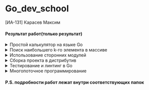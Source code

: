 # Go_dev_school
[ИА-131] Карасев Максим
#### Результат работ(только результат)
<details><summary>Простой калькулятор на языке Go</summary>
  
  <img src = "https://github.com/100thKing/Go_DEV_School/blob/main/1.%20%D0%9F%D1%80%D0%BE%D1%81%D1%82%D0%BE%D0%B9%20%D0%BA%D0%B0%D0%BB%D1%8C%D0%BA%D1%83%D0%BB%D1%8F%D1%82%D0%BE%D1%80%20%D0%BD%D0%B0%20%D1%8F%D0%B7%D1%8B%D0%BA%D0%B5%20Go/source/Pasted%20image.png">
</details>

<details><summary>Поиск наибольшего k-го элемента в массиве</summary>
  <img src = "https://github.com/100thKing/Go_DEV_School/blob/main/2.%20%D0%9F%D0%BE%D0%B8%D1%81%D0%BA%20%D0%BD%D0%B0%D0%B8%D0%B1%D0%BE%D0%BB%D1%8C%D1%88%D0%B5%D0%B3%D0%BE%20k-%D0%B3%D0%BE%20%D1%8D%D0%BB%D0%B5%D0%BC%D0%B5%D0%BD%D1%82%D0%B0%20%D0%B2%20%D0%BC%D0%B0%D1%81%D1%81%D0%B8%D0%B2%D0%B5/source/Pasted%20image.png">
</details>

<details><summary>Использование сторонних модулей</summary>
  <img src = "https://github.com/100thKing/Go_DEV_School/blob/main/3.%20%D0%98%D1%81%D0%BF%D0%BE%D0%BB%D1%8C%D0%B7%D0%BE%D0%B2%D0%B0%D0%BD%D0%B8%D0%B5%20%D1%81%D1%82%D0%BE%D1%80%D0%BE%D0%BD%D0%BD%D0%B8%D1%85%20%D0%BC%D0%BE%D0%B4%D1%83%D0%BB%D0%B5%D0%B9/source/Pasted%20image.png">
</details>

</details>
<details><summary>Сборка проекта в дистрибутив</summary>
    <details><summary>Tool_compile</summary>
      <details><summary>AST</summary>
        
        go tool compile -W main.go
        before walk main
        .   DCL # main.go:4:2
        .   .   NAME-main.rows esc(no) Class:PAUTO Offset:0 OnStack Used int tc(1) # main.go:4:2
        .   AS Def tc(1) # main.go:4:7
        .   .   NAME-main.rows esc(no) Class:PAUTO Offset:0 OnStack Used int tc(1) # main.go:4:2
        .   .   LITERAL-5 int tc(1) # main.go:4:10
        .   DCL # main.go:5:6
        .   .   NAME-main.i esc(no) Class:PAUTO Offset:0 OnStack Used int tc(1) # main.go:5:6
        .   AS Def tc(1) # main.go:5:8
        .   .   NAME-main.i esc(no) Class:PAUTO Offset:0 OnStack Used int tc(1) # main.go:5:6
        .   .   LITERAL-1 int tc(1) # main.go:5:11
        .   FOR tc(1) # main.go:5:2
        .   FOR-Cond
        .   .   LE bool tc(1) # main.go:5:16
        .   .   .   NAME-main.i esc(no) Class:PAUTO Offset:0 OnStack Used int tc(1) # main.go:5:6
        .   .   .   NAME-main.rows esc(no) Class:PAUTO Offset:0 OnStack Used int tc(1) # main.go:4:2
        .   FOR-Post
        .   .   BLOCK # main.go:5:26
        .   .   BLOCK-List
        .   .   .   ASOP-ADD AsOp:ADD IncDec tc(1) # main.go:5:26
        .   .   .   .   NAME-main.i esc(no) Class:PAUTO Offset:0 OnStack Used int tc(1) # main.go:5:6
        .   .   .   .   LITERAL-1 int tc(1) # main.go:5:26
        .   FOR-Body
        .   .   DCL # main.go:6:7
        .   .   .   NAME-main.j esc(no) Class:PAUTO Offset:0 OnStack Used int tc(1) # main.go:6:7
        .   .   AS Def tc(1) # main.go:6:9
        .   .   .   NAME-main.j esc(no) Class:PAUTO Offset:0 OnStack Used int tc(1) # main.go:6:7
        .   .   .   LITERAL-1 int tc(1) # main.go:6:12
        .   .   FOR tc(1) # main.go:6:3
        .   .   FOR-Cond
        .   .   .   LE bool tc(1) # main.go:6:17
        .   .   .   .   NAME-main.j esc(no) Class:PAUTO Offset:0 OnStack Used int tc(1) # main.go:6:7
        .   .   .   .   SUB int tc(1) # main.go:6:24
        .   .   .   .   .   NAME-main.rows esc(no) Class:PAUTO Offset:0 OnStack Used int tc(1) # main.go:4:2
        .   .   .   .   .   NAME-main.i esc(no) Class:PAUTO Offset:0 OnStack Used int tc(1) # main.go:5:6
        .   .   FOR-Post
        .   .   .   BLOCK # main.go:6:29
        .   .   .   BLOCK-List
        .   .   .   .   ASOP-ADD AsOp:ADD IncDec tc(1) # main.go:6:29
        .   .   .   .   .   NAME-main.j esc(no) Class:PAUTO Offset:0 OnStack Used int tc(1) # main.go:6:7
        .   .   .   .   .   LITERAL-1 int tc(1) # main.go:6:29
        .   .   FOR-Body
        .   .   .   PRINT tc(1) # main.go:7:9
        .   .   .   PRINT-Args
        .   .   .   .   LITERAL-" " string tc(1) # main.go:7:10
        .   .   DCL # main.go:9:7
        .   .   .   NAME-main.k esc(no) Class:PAUTO Offset:0 OnStack Used int tc(1) # main.go:9:7
        .   .   AS Def tc(1) # main.go:9:9
        .   .   .   NAME-main.k esc(no) Class:PAUTO Offset:0 OnStack Used int tc(1) # main.go:9:7
        .   .   .   LITERAL-1 int tc(1) # main.go:9:12
        .   .   FOR tc(1) # main.go:9:3
        .   .   FOR-Cond
        .   .   .   LE bool tc(1) # main.go:9:17
        .   .   .   .   NAME-main.k esc(no) Class:PAUTO Offset:0 OnStack Used int tc(1) # main.go:9:7
        .   .   .   .   SUB int tc(1) # main.go:9:23
        .   .   .   .   .   MUL int tc(1) # main.go:9:21
        .   .   .   .   .   .   LITERAL-2 int tc(1) # main.go:9:20
        .   .   .   .   .   .   NAME-main.i esc(no) Class:PAUTO Offset:0 OnStack Used int tc(1) # main.go:5:6
        .   .   .   .   .   LITERAL-1 int tc(1) # main.go:9:24
        .   .   FOR-Post
        .   .   .   BLOCK # main.go:9:28
        .   .   .   BLOCK-List
        .   .   .   .   ASOP-ADD AsOp:ADD IncDec tc(1) # main.go:9:28
        .   .   .   .   .   NAME-main.k esc(no) Class:PAUTO Offset:0 OnStack Used int tc(1) # main.go:9:7
        .   .   .   .   .   LITERAL-1 int tc(1) # main.go:9:28
        .   .   FOR-Body
        .   .   .   PRINT tc(1) # main.go:10:9
        .   .   .   PRINT-Args
        .   .   .   .   LITERAL-"*" string tc(1) # main.go:10:10
        .   .   PRINTN tc(1) # main.go:12:10
        .   DCL # main.go:15:6
        .   .   NAME-main.i esc(no) Class:PAUTO Offset:0 OnStack Used int tc(1) # main.go:15:6
        .   AS Def tc(1) # main.go:15:8
        .   .   NAME-main.i esc(no) Class:PAUTO Offset:0 OnStack Used int tc(1) # main.go:15:6
        .   .   SUB int tc(1) # main.go:15:16
        .   .   .   NAME-main.rows esc(no) Class:PAUTO Offset:0 OnStack Used int tc(1) # main.go:4:2
        .   .   .   LITERAL-1 int tc(1) # main.go:15:18
        .   FOR tc(1) # main.go:15:2
        .   FOR-Cond
        .   .   GE bool tc(1) # main.go:15:23
        .   .   .   NAME-main.i esc(no) Class:PAUTO Offset:0 OnStack Used int tc(1) # main.go:15:6
        .   .   .   LITERAL-1 int tc(1) # main.go:15:26
        .   FOR-Post
        .   .   BLOCK # main.go:15:30
        .   .   BLOCK-List
        .   .   .   ASOP-SUB AsOp:SUB IncDec tc(1) # main.go:15:30
        .   .   .   .   NAME-main.i esc(no) Class:PAUTO Offset:0 OnStack Used int tc(1) # main.go:15:6
        .   .   .   .   LITERAL-1 int tc(1) # main.go:15:30
        .   FOR-Body
        .   .   DCL # main.go:16:7
        .   .   .   NAME-main.j esc(no) Class:PAUTO Offset:0 OnStack Used int tc(1) # main.go:16:7
        .   .   AS Def tc(1) # main.go:16:9
        .   .   .   NAME-main.j esc(no) Class:PAUTO Offset:0 OnStack Used int tc(1) # main.go:16:7
        .   .   .   LITERAL-1 int tc(1) # main.go:16:12
        .   .   FOR tc(1) # main.go:16:3
        .   .   FOR-Cond
        .   .   .   LE bool tc(1) # main.go:16:17
        .   .   .   .   NAME-main.j esc(no) Class:PAUTO Offset:0 OnStack Used int tc(1) # main.go:16:7
        .   .   .   .   SUB int tc(1) # main.go:16:24
        .   .   .   .   .   NAME-main.rows esc(no) Class:PAUTO Offset:0 OnStack Used int tc(1) # main.go:4:2
        .   .   .   .   .   NAME-main.i esc(no) Class:PAUTO Offset:0 OnStack Used int tc(1) # main.go:15:6
        .   .   FOR-Post
        .   .   .   BLOCK # main.go:16:29
        .   .   .   BLOCK-List
        .   .   .   .   ASOP-ADD AsOp:ADD IncDec tc(1) # main.go:16:29
        .   .   .   .   .   NAME-main.j esc(no) Class:PAUTO Offset:0 OnStack Used int tc(1) # main.go:16:7
        .   .   .   .   .   LITERAL-1 int tc(1) # main.go:16:29
        .   .   FOR-Body
        .   .   .   PRINT tc(1) # main.go:17:9
        .   .   .   PRINT-Args
        .   .   .   .   LITERAL-" " string tc(1) # main.go:17:10
        .   .   DCL # main.go:19:7
        .   .   .   NAME-main.k esc(no) Class:PAUTO Offset:0 OnStack Used int tc(1) # main.go:19:7
        .   .   AS Def tc(1) # main.go:19:9
        .   .   .   NAME-main.k esc(no) Class:PAUTO Offset:0 OnStack Used int tc(1) # main.go:19:7
        .   .   .   LITERAL-1 int tc(1) # main.go:19:12
        .   .   FOR tc(1) # main.go:19:3
        .   .   FOR-Cond
        .   .   .   LE bool tc(1) # main.go:19:17
        .   .   .   .   NAME-main.k esc(no) Class:PAUTO Offset:0 OnStack Used int tc(1) # main.go:19:7
        .   .   .   .   SUB int tc(1) # main.go:19:23
        .   .   .   .   .   MUL int tc(1) # main.go:19:21
        .   .   .   .   .   .   LITERAL-2 int tc(1) # main.go:19:20
        .   .   .   .   .   .   NAME-main.i esc(no) Class:PAUTO Offset:0 OnStack Used int tc(1) # main.go:15:6
        .   .   .   .   .   LITERAL-1 int tc(1) # main.go:19:24
        .   .   FOR-Post
        .   .   .   BLOCK # main.go:19:28
        .   .   .   BLOCK-List
        .   .   .   .   ASOP-ADD AsOp:ADD IncDec tc(1) # main.go:19:28
        .   .   .   .   .   NAME-main.k esc(no) Class:PAUTO Offset:0 OnStack Used int tc(1) # main.go:19:7
        .   .   .   .   .   LITERAL-1 int tc(1) # main.go:19:28
        .   .   FOR-Body
        .   .   .   PRINT tc(1) # main.go:20:9
        .   .   .   PRINT-Args
        .   .   .   .   LITERAL-"*" string tc(1) # main.go:20:10
        .   .   PRINTN tc(1) # main.go:22:10
        after walk main
        .   DCL # main.go:4:2
        .   .   NAME-main.rows esc(no) Class:PAUTO Offset:0 OnStack Used int tc(1) # main.go:4:2
        .   AS Def tc(1) # main.go:4:7
        .   .   NAME-main.rows esc(no) Class:PAUTO Offset:0 OnStack Used int tc(1) # main.go:4:2
        .   .   LITERAL-5 int tc(1) # main.go:4:10
        .   DCL # main.go:5:6
        .   .   NAME-main.i esc(no) Class:PAUTO Offset:0 OnStack Used int tc(1) # main.go:5:6
        .   AS Def tc(1) # main.go:5:8
        .   .   NAME-main.i esc(no) Class:PAUTO Offset:0 OnStack Used int tc(1) # main.go:5:6
        .   .   LITERAL-1 int tc(1) # main.go:5:11
        .   FOR tc(1) # main.go:5:2
        .   FOR-Cond
        .   .   LE bool tc(1) # main.go:5:16
        .   .   .   NAME-main.i esc(no) Class:PAUTO Offset:0 OnStack Used int tc(1) # main.go:5:6
        .   .   .   NAME-main.rows esc(no) Class:PAUTO Offset:0 OnStack Used int tc(1) # main.go:4:2
        .   FOR-Post
        .   .   BLOCK # main.go:5:26
        .   .   BLOCK-List
        .   .   .   AS tc(1) # main.go:5:26
        .   .   .   .   NAME-main.i esc(no) Class:PAUTO Offset:0 OnStack Used int tc(1) # main.go:5:6
        .   .   .   .   ADD int tc(1) # main.go:5:26
        .   .   .   .   .   NAME-main.i esc(no) Class:PAUTO Offset:0 OnStack Used int tc(1) # main.go:5:6
        .   .   .   .   .   LITERAL-1 int tc(1) # main.go:5:26
        .   FOR-Body
        .   .   DCL # main.go:6:7
        .   .   .   NAME-main.j esc(no) Class:PAUTO Offset:0 OnStack Used int tc(1) # main.go:6:7
        .   .   AS Def tc(1) # main.go:6:9
        .   .   .   NAME-main.j esc(no) Class:PAUTO Offset:0 OnStack Used int tc(1) # main.go:6:7
        .   .   .   LITERAL-1 int tc(1) # main.go:6:12
        .   .   FOR tc(1) # main.go:6:3
        .   .   FOR-Cond
        .   .   .   LE bool tc(1) # main.go:6:17
        .   .   .   .   NAME-main.j esc(no) Class:PAUTO Offset:0 OnStack Used int tc(1) # main.go:6:7
        .   .   .   .   SUB int tc(1) # main.go:6:24
        .   .   .   .   .   NAME-main.rows esc(no) Class:PAUTO Offset:0 OnStack Used int tc(1) # main.go:4:2
        .   .   .   .   .   NAME-main.i esc(no) Class:PAUTO Offset:0 OnStack Used int tc(1) # main.go:5:6
        .   .   FOR-Post
        .   .   .   BLOCK # main.go:6:29
        .   .   .   BLOCK-List
        .   .   .   .   AS tc(1) # main.go:6:29
        .   .   .   .   .   NAME-main.j esc(no) Class:PAUTO Offset:0 OnStack Used int tc(1) # main.go:6:7
        .   .   .   .   .   ADD int tc(1) # main.go:6:29
        .   .   .   .   .   .   NAME-main.j esc(no) Class:PAUTO Offset:0 OnStack Used int tc(1) # main.go:6:7
        .   .   .   .   .   .   LITERAL-1 int tc(1) # main.go:6:29
        .   .   FOR-Body
        .   .   .   BLOCK tc(1) # main.go:7:9
        .   .   .   BLOCK-List
        .   .   .   .   CALLFUNC Walked tc(1) # main.go:7:9
        .   .   .   .   .   NAME-runtime.printlock Class:PFUNC Offset:0 Used FUNC-func() tc(1)
        .   .   .   .   CALLFUNC Walked tc(1) # main.go:7:9
        .   .   .   .   .   NAME-runtime.printsp Class:PFUNC Offset:0 Used FUNC-func() tc(1)
        .   .   .   .   CALLFUNC Walked tc(1) # main.go:7:9
        .   .   .   .   .   NAME-runtime.printunlock Class:PFUNC Offset:0 Used FUNC-func() tc(1)
        .   .   DCL # main.go:9:7
        .   .   .   NAME-main.k esc(no) Class:PAUTO Offset:0 OnStack Used int tc(1) # main.go:9:7
        .   .   AS Def tc(1) # main.go:9:9
        .   .   .   NAME-main.k esc(no) Class:PAUTO Offset:0 OnStack Used int tc(1) # main.go:9:7
        .   .   .   LITERAL-1 int tc(1) # main.go:9:12
        .   .   FOR tc(1) # main.go:9:3
        .   .   FOR-Cond
        .   .   .   LE bool tc(1) # main.go:9:17
        .   .   .   .   NAME-main.k esc(no) Class:PAUTO Offset:0 OnStack Used int tc(1) # main.go:9:7
        .   .   .   .   SUB int tc(1) # main.go:9:23
        .   .   .   .   .   MUL int tc(1) # main.go:9:21
        .   .   .   .   .   .   LITERAL-2 int tc(1) # main.go:9:20
        .   .   .   .   .   .   NAME-main.i esc(no) Class:PAUTO Offset:0 OnStack Used int tc(1) # main.go:5:6
        .   .   .   .   .   LITERAL-1 int tc(1) # main.go:9:24
        .   .   FOR-Post
        .   .   .   BLOCK # main.go:9:28
        .   .   .   BLOCK-List
        .   .   .   .   AS tc(1) # main.go:9:28
        .   .   .   .   .   NAME-main.k esc(no) Class:PAUTO Offset:0 OnStack Used int tc(1) # main.go:9:7
        .   .   .   .   .   ADD int tc(1) # main.go:9:28
        .   .   .   .   .   .   NAME-main.k esc(no) Class:PAUTO Offset:0 OnStack Used int tc(1) # main.go:9:7
        .   .   .   .   .   .   LITERAL-1 int tc(1) # main.go:9:28
        .   .   FOR-Body
        .   .   .   BLOCK tc(1) # main.go:10:9
        .   .   .   BLOCK-List
        .   .   .   .   CALLFUNC Walked tc(1) # main.go:10:9
        .   .   .   .   .   NAME-runtime.printlock Class:PFUNC Offset:0 Used FUNC-func() tc(1)
        .   .   .   .   CALLFUNC Walked tc(1) # main.go:10:9
        .   .   .   .   .   NAME-runtime.printstring Class:PFUNC Offset:0 Used FUNC-func(string) tc(1)
        .   .   .   .   CALLFUNC-Args
        .   .   .   .   .   LITERAL-"*" string tc(1) # main.go:10:9
        .   .   .   .   CALLFUNC Walked tc(1) # main.go:10:9
        .   .   .   .   .   NAME-runtime.printunlock Class:PFUNC Offset:0 Used FUNC-func() tc(1)
        .   .   BLOCK tc(1) # main.go:12:10
        .   .   BLOCK-List
        .   .   .   CALLFUNC Walked tc(1) # main.go:12:10
        .   .   .   .   NAME-runtime.printlock Class:PFUNC Offset:0 Used FUNC-func() tc(1)
        .   .   .   CALLFUNC Walked tc(1) # main.go:12:10
        .   .   .   .   NAME-runtime.printnl Class:PFUNC Offset:0 Used FUNC-func() tc(1)
        .   .   .   CALLFUNC Walked tc(1) # main.go:12:10
        .   .   .   .   NAME-runtime.printunlock Class:PFUNC Offset:0 Used FUNC-func() tc(1)
        .   DCL # main.go:15:6
        .   .   NAME-main.i esc(no) Class:PAUTO Offset:0 OnStack Used int tc(1) # main.go:15:6
        .   AS Def tc(1) # main.go:15:8
        .   .   NAME-main.i esc(no) Class:PAUTO Offset:0 OnStack Used int tc(1) # main.go:15:6
        .   .   SUB int tc(1) # main.go:15:16
        .   .   .   NAME-main.rows esc(no) Class:PAUTO Offset:0 OnStack Used int tc(1) # main.go:4:2
        .   .   .   LITERAL-1 int tc(1) # main.go:15:18
        .   FOR tc(1) # main.go:15:2
        .   FOR-Cond
        .   .   GE bool tc(1) # main.go:15:23
        .   .   .   NAME-main.i esc(no) Class:PAUTO Offset:0 OnStack Used int tc(1) # main.go:15:6
        .   .   .   LITERAL-1 int tc(1) # main.go:15:26
        .   FOR-Post
        .   .   BLOCK # main.go:15:30
        .   .   BLOCK-List
        .   .   .   AS tc(1) # main.go:15:30
        .   .   .   .   NAME-main.i esc(no) Class:PAUTO Offset:0 OnStack Used int tc(1) # main.go:15:6
        .   .   .   .   SUB int tc(1) # main.go:15:30
        .   .   .   .   .   NAME-main.i esc(no) Class:PAUTO Offset:0 OnStack Used int tc(1) # main.go:15:6
        .   .   .   .   .   LITERAL-1 int tc(1) # main.go:15:30
        .   FOR-Body
        .   .   DCL # main.go:16:7
        .   .   .   NAME-main.j esc(no) Class:PAUTO Offset:0 OnStack Used int tc(1) # main.go:16:7
        .   .   AS Def tc(1) # main.go:16:9
        .   .   .   NAME-main.j esc(no) Class:PAUTO Offset:0 OnStack Used int tc(1) # main.go:16:7
        .   .   .   LITERAL-1 int tc(1) # main.go:16:12
        .   .   FOR tc(1) # main.go:16:3
        .   .   FOR-Cond
        .   .   .   LE bool tc(1) # main.go:16:17
        .   .   .   .   NAME-main.j esc(no) Class:PAUTO Offset:0 OnStack Used int tc(1) # main.go:16:7
        .   .   .   .   SUB int tc(1) # main.go:16:24
        .   .   .   .   .   NAME-main.rows esc(no) Class:PAUTO Offset:0 OnStack Used int tc(1) # main.go:4:2
        .   .   .   .   .   NAME-main.i esc(no) Class:PAUTO Offset:0 OnStack Used int tc(1) # main.go:15:6
        .   .   FOR-Post
        .   .   .   BLOCK # main.go:16:29
        .   .   .   BLOCK-List
        .   .   .   .   AS tc(1) # main.go:16:29
        .   .   .   .   .   NAME-main.j esc(no) Class:PAUTO Offset:0 OnStack Used int tc(1) # main.go:16:7
        .   .   .   .   .   ADD int tc(1) # main.go:16:29
        .   .   .   .   .   .   NAME-main.j esc(no) Class:PAUTO Offset:0 OnStack Used int tc(1) # main.go:16:7
        .   .   .   .   .   .   LITERAL-1 int tc(1) # main.go:16:29
        .   .   FOR-Body
        .   .   .   BLOCK tc(1) # main.go:17:9
        .   .   .   BLOCK-List
        .   .   .   .   CALLFUNC Walked tc(1) # main.go:17:9
        .   .   .   .   .   NAME-runtime.printlock Class:PFUNC Offset:0 Used FUNC-func() tc(1)
        .   .   .   .   CALLFUNC Walked tc(1) # main.go:17:9
        .   .   .   .   .   NAME-runtime.printsp Class:PFUNC Offset:0 Used FUNC-func() tc(1)
        .   .   .   .   CALLFUNC Walked tc(1) # main.go:17:9
        .   .   .   .   .   NAME-runtime.printunlock Class:PFUNC Offset:0 Used FUNC-func() tc(1)
        .   .   DCL # main.go:19:7
        .   .   .   NAME-main.k esc(no) Class:PAUTO Offset:0 OnStack Used int tc(1) # main.go:19:7
        .   .   AS Def tc(1) # main.go:19:9
        .   .   .   NAME-main.k esc(no) Class:PAUTO Offset:0 OnStack Used int tc(1) # main.go:19:7
        .   .   .   LITERAL-1 int tc(1) # main.go:19:12
        .   .   FOR tc(1) # main.go:19:3
        .   .   FOR-Cond
        .   .   .   LE bool tc(1) # main.go:19:17
        .   .   .   .   NAME-main.k esc(no) Class:PAUTO Offset:0 OnStack Used int tc(1) # main.go:19:7
        .   .   .   .   SUB int tc(1) # main.go:19:23
        .   .   .   .   .   MUL int tc(1) # main.go:19:21
        .   .   .   .   .   .   LITERAL-2 int tc(1) # main.go:19:20
        .   .   .   .   .   .   NAME-main.i esc(no) Class:PAUTO Offset:0 OnStack Used int tc(1) # main.go:15:6
        .   .   .   .   .   LITERAL-1 int tc(1) # main.go:19:24
        .   .   FOR-Post
        .   .   .   BLOCK # main.go:19:28
        .   .   .   BLOCK-List
        .   .   .   .   AS tc(1) # main.go:19:28
        .   .   .   .   .   NAME-main.k esc(no) Class:PAUTO Offset:0 OnStack Used int tc(1) # main.go:19:7
        .   .   .   .   .   ADD int tc(1) # main.go:19:28
        .   .   .   .   .   .   NAME-main.k esc(no) Class:PAUTO Offset:0 OnStack Used int tc(1) # main.go:19:7
        .   .   .   .   .   .   LITERAL-1 int tc(1) # main.go:19:28
        .   .   FOR-Body
        .   .   .   BLOCK tc(1) # main.go:20:9
        .   .   .   BLOCK-List
        .   .   .   .   CALLFUNC Walked tc(1) # main.go:20:9
        .   .   .   .   .   NAME-runtime.printlock Class:PFUNC Offset:0 Used FUNC-func() tc(1)
        .   .   .   .   CALLFUNC Walked tc(1) # main.go:20:9
        .   .   .   .   .   NAME-runtime.printstring Class:PFUNC Offset:0 Used FUNC-func(string) tc(1)
        .   .   .   .   CALLFUNC-Args
        .   .   .   .   .   LITERAL-"*" string tc(1) # main.go:20:9
        .   .   .   .   CALLFUNC Walked tc(1) # main.go:20:9
        .   .   .   .   .   NAME-runtime.printunlock Class:PFUNC Offset:0 Used FUNC-func() tc(1)
        .   .   BLOCK tc(1) # main.go:22:10
        .   .   BLOCK-List
        .   .   .   CALLFUNC Walked tc(1) # main.go:22:10
        .   .   .   .   NAME-runtime.printlock Class:PFUNC Offset:0 Used FUNC-func() tc(1)
        .   .   .   CALLFUNC Walked tc(1) # main.go:22:10
        .   .   .   .   NAME-runtime.printnl Class:PFUNC Offset:0 Used FUNC-func() tc(1)
        .   .   .   CALLFUNC Walked tc(1) # main.go:22:10
        .   .   .   .   NAME-runtime.printunlock Class:PFUNC Offset:0 Used FUNC-func() tc(1)
        
  </details>
  <details><summary>SSA</summary>


    go tool compile -S main.go
    main.main STEXT size=389 args=0x0 locals=0x50 funcid=0x0 align=0x0
            0x0000 00000 (/home/maks/Desktop/GO/task_4/main.go:3)   TEXT    main.main(SB), ABIInternal, $80-0
            0x0000 00000 (/home/maks/Desktop/GO/task_4/main.go:3)   CMPQ    SP, 16(R14)
            0x0004 00004 (/home/maks/Desktop/GO/task_4/main.go:3)   PCDATA  $0, $-2
            0x0004 00004 (/home/maks/Desktop/GO/task_4/main.go:3)   JLS     378
            0x000a 00010 (/home/maks/Desktop/GO/task_4/main.go:3)   PCDATA  $0, $-1
            0x000a 00010 (/home/maks/Desktop/GO/task_4/main.go:3)   SUBQ    $80, SP
            0x000e 00014 (/home/maks/Desktop/GO/task_4/main.go:3)   MOVQ    BP, 72(SP)
            0x0013 00019 (/home/maks/Desktop/GO/task_4/main.go:3)   LEAQ    72(SP), BP
            0x0018 00024 (/home/maks/Desktop/GO/task_4/main.go:3)   FUNCDATA        $0, gclocals·g2BeySu+wFnoycgXfElmcg==(SB)
            0x0018 00024 (/home/maks/Desktop/GO/task_4/main.go:3)   FUNCDATA        $1, gclocals·g2BeySu+wFnoycgXfElmcg==(SB)
            0x0018 00024 (/home/maks/Desktop/GO/task_4/main.go:3)   MOVL    $1, AX
            0x001d 00029 (/home/maks/Desktop/GO/task_4/main.go:5)   JMP     55
            0x001f 00031 (/home/maks/Desktop/GO/task_4/main.go:12)  PCDATA  $1, $0
            0x001f 00031 (/home/maks/Desktop/GO/task_4/main.go:12)  NOP
            0x0020 00032 (/home/maks/Desktop/GO/task_4/main.go:12)  CALL    runtime.printlock(SB)
            0x0025 00037 (/home/maks/Desktop/GO/task_4/main.go:12)  CALL    runtime.printnl(SB)
            0x002a 00042 (/home/maks/Desktop/GO/task_4/main.go:12)  CALL    runtime.printunlock(SB)
            0x002f 00047 (/home/maks/Desktop/GO/task_4/main.go:5)   MOVQ    main.i+56(SP), AX
            0x0034 00052 (/home/maks/Desktop/GO/task_4/main.go:5)   INCQ    AX
            0x0037 00055 (/home/maks/Desktop/GO/task_4/main.go:5)   CMPQ    AX, $5
            0x003b 00059 (/home/maks/Desktop/GO/task_4/main.go:5)   JGT     86
            0x003d 00061 (/home/maks/Desktop/GO/task_4/main.go:5)   MOVQ    AX, main.i+56(SP)
            0x0042 00066 (/home/maks/Desktop/GO/task_4/main.go:5)   MOVL    $1, CX
            0x0047 00071 (/home/maks/Desktop/GO/task_4/main.go:6)   JMP     299
            0x004c 00076 (/home/maks/Desktop/GO/task_4/main.go:6)   MOVL    $1, CX
            0x0051 00081 (/home/maks/Desktop/GO/task_4/main.go:6)   JMP     361
            0x0056 00086 (/home/maks/Desktop/GO/task_4/main.go:15)  MOVL    $4, AX
            0x005b 00091 (/home/maks/Desktop/GO/task_4/main.go:15)  JMP     118
            0x005d 00093 (/home/maks/Desktop/GO/task_4/main.go:19)  MOVQ    DX, main..autotmp_7+64(SP)
            0x0062 00098 (/home/maks/Desktop/GO/task_4/main.go:22)  CALL    runtime.printlock(SB)
            0x0067 00103 (/home/maks/Desktop/GO/task_4/main.go:22)  CALL    runtime.printnl(SB)
            0x006c 00108 (/home/maks/Desktop/GO/task_4/main.go:22)  CALL    runtime.printunlock(SB)
            0x0071 00113 (/home/maks/Desktop/GO/task_4/main.go:15)  MOVQ    main..autotmp_7+64(SP), AX
            0x0076 00118 (/home/maks/Desktop/GO/task_4/main.go:15)  CMPQ    AX, $1
            0x007a 00122 (/home/maks/Desktop/GO/task_4/main.go:15)  JLT     143
            0x007c 00124 (/home/maks/Desktop/GO/task_4/main.go:15)  MOVQ    AX, main.i+48(SP)
            0x0081 00129 (/home/maks/Desktop/GO/task_4/main.go:15)  MOVL    $1, CX
            0x0086 00134 (/home/maks/Desktop/GO/task_4/main.go:16)  JMP     188
            0x0088 00136 (/home/maks/Desktop/GO/task_4/main.go:16)  MOVL    $1, CX
            0x008d 00141 (/home/maks/Desktop/GO/task_4/main.go:16)  JMP     247
            0x008f 00143 (/home/maks/Desktop/GO/task_4/main.go:24)  PCDATA  $1, $-1
            0x008f 00143 (/home/maks/Desktop/GO/task_4/main.go:24)  MOVQ    72(SP), BP
            0x0094 00148 (/home/maks/Desktop/GO/task_4/main.go:24)  ADDQ    $80, SP
            0x0098 00152 (/home/maks/Desktop/GO/task_4/main.go:24)  RET
            0x0099 00153 (/home/maks/Desktop/GO/task_4/main.go:16)  MOVQ    CX, main.j+32(SP)
            0x009e 00158 (/home/maks/Desktop/GO/task_4/main.go:17)  PCDATA  $1, $0
            0x009e 00158 (/home/maks/Desktop/GO/task_4/main.go:17)  NOP
            0x00a0 00160 (/home/maks/Desktop/GO/task_4/main.go:17)  CALL    runtime.printlock(SB)
            0x00a5 00165 (/home/maks/Desktop/GO/task_4/main.go:17)  CALL    runtime.printsp(SB)
            0x00aa 00170 (/home/maks/Desktop/GO/task_4/main.go:17)  CALL    runtime.printunlock(SB)
            0x00af 00175 (/home/maks/Desktop/GO/task_4/main.go:16)  MOVQ    main.j+32(SP), CX
            0x00b4 00180 (/home/maks/Desktop/GO/task_4/main.go:16)  INCQ    CX
            0x00b7 00183 (/home/maks/Desktop/GO/task_4/main.go:16)  MOVQ    main.i+48(SP), AX
            0x00bc 00188 (/home/maks/Desktop/GO/task_4/main.go:16)  LEAQ    -5(AX), DX
            0x00c0 00192 (/home/maks/Desktop/GO/task_4/main.go:16)  NEGQ    DX
            0x00c3 00195 (/home/maks/Desktop/GO/task_4/main.go:16)  CMPQ    CX, DX
            0x00c6 00198 (/home/maks/Desktop/GO/task_4/main.go:16)  JLE     153
            0x00c8 00200 (/home/maks/Desktop/GO/task_4/main.go:16)  JMP     136
            0x00ca 00202 (/home/maks/Desktop/GO/task_4/main.go:19)  MOVQ    CX, main.k+16(SP)
            0x00cf 00207 (/home/maks/Desktop/GO/task_4/main.go:20)  CALL    runtime.printlock(SB)
            0x00d4 00212 (/home/maks/Desktop/GO/task_4/main.go:20)  LEAQ    go:string."*"(SB), AX
            0x00db 00219 (/home/maks/Desktop/GO/task_4/main.go:20)  MOVL    $1, BX
            0x00e0 00224 (/home/maks/Desktop/GO/task_4/main.go:20)  CALL    runtime.printstring(SB)
            0x00e5 00229 (/home/maks/Desktop/GO/task_4/main.go:20)  CALL    runtime.printunlock(SB)
            0x00ea 00234 (/home/maks/Desktop/GO/task_4/main.go:19)  MOVQ    main.k+16(SP), CX
            0x00ef 00239 (/home/maks/Desktop/GO/task_4/main.go:19)  INCQ    CX
            0x00f2 00242 (/home/maks/Desktop/GO/task_4/main.go:19)  MOVQ    main.i+48(SP), AX
            0x00f7 00247 (/home/maks/Desktop/GO/task_4/main.go:19)  LEAQ    -1(AX), DX
            0x00fb 00251 (/home/maks/Desktop/GO/task_4/main.go:19)  LEAQ    (AX)(DX*1), BX
            0x00ff 00255 (/home/maks/Desktop/GO/task_4/main.go:19)  NOP
            0x0100 00256 (/home/maks/Desktop/GO/task_4/main.go:19)  CMPQ    CX, BX
            0x0103 00259 (/home/maks/Desktop/GO/task_4/main.go:19)  JLE     202
            0x0105 00261 (/home/maks/Desktop/GO/task_4/main.go:19)  JMP     93
            0x010a 00266 (/home/maks/Desktop/GO/task_4/main.go:6)   MOVQ    CX, main.j+40(SP)
            0x010f 00271 (/home/maks/Desktop/GO/task_4/main.go:7)   CALL    runtime.printlock(SB)
            0x0114 00276 (/home/maks/Desktop/GO/task_4/main.go:7)   CALL    runtime.printsp(SB)
            0x0119 00281 (/home/maks/Desktop/GO/task_4/main.go:7)   CALL    runtime.printunlock(SB)
            0x011e 00286 (/home/maks/Desktop/GO/task_4/main.go:6)   MOVQ    main.j+40(SP), CX
            0x0123 00291 (/home/maks/Desktop/GO/task_4/main.go:6)   INCQ    CX
            0x0126 00294 (/home/maks/Desktop/GO/task_4/main.go:6)   MOVQ    main.i+56(SP), AX
            0x012b 00299 (/home/maks/Desktop/GO/task_4/main.go:6)   LEAQ    -5(AX), DX
            0x012f 00303 (/home/maks/Desktop/GO/task_4/main.go:6)   NEGQ    DX
            0x0132 00306 (/home/maks/Desktop/GO/task_4/main.go:6)   CMPQ    CX, DX
            0x0135 00309 (/home/maks/Desktop/GO/task_4/main.go:6)   JLE     266
            0x0137 00311 (/home/maks/Desktop/GO/task_4/main.go:6)   JMP     76
            0x013c 00316 (/home/maks/Desktop/GO/task_4/main.go:9)   MOVQ    CX, main.k+24(SP)
            0x0141 00321 (/home/maks/Desktop/GO/task_4/main.go:10)  CALL    runtime.printlock(SB)
            0x0146 00326 (/home/maks/Desktop/GO/task_4/main.go:10)  LEAQ    go:string."*"(SB), AX
            0x014d 00333 (/home/maks/Desktop/GO/task_4/main.go:10)  MOVL    $1, BX
            0x0152 00338 (/home/maks/Desktop/GO/task_4/main.go:10)  CALL    runtime.printstring(SB)
            0x0157 00343 (/home/maks/Desktop/GO/task_4/main.go:10)  CALL    runtime.printunlock(SB)
            0x015c 00348 (/home/maks/Desktop/GO/task_4/main.go:9)   MOVQ    main.k+24(SP), CX
            0x0161 00353 (/home/maks/Desktop/GO/task_4/main.go:9)   INCQ    CX
            0x0164 00356 (/home/maks/Desktop/GO/task_4/main.go:9)   MOVQ    main.i+56(SP), AX
            0x0169 00361 (/home/maks/Desktop/GO/task_4/main.go:9)   LEAQ    -1(AX), DX
            0x016d 00365 (/home/maks/Desktop/GO/task_4/main.go:9)   ADDQ    AX, DX
            0x0170 00368 (/home/maks/Desktop/GO/task_4/main.go:9)   CMPQ    CX, DX
            0x0173 00371 (/home/maks/Desktop/GO/task_4/main.go:9)   JLE     316
            0x0175 00373 (/home/maks/Desktop/GO/task_4/main.go:9)   JMP     31
            0x017a 00378 (/home/maks/Desktop/GO/task_4/main.go:9)   NOP
            0x017a 00378 (/home/maks/Desktop/GO/task_4/main.go:3)   PCDATA  $1, $-1
            0x017a 00378 (/home/maks/Desktop/GO/task_4/main.go:3)   PCDATA  $0, $-2
            0x017a 00378 (/home/maks/Desktop/GO/task_4/main.go:3)   CALL    runtime.morestack_noctxt(SB)
            0x017f 00383 (/home/maks/Desktop/GO/task_4/main.go:3)   PCDATA  $0, $-1
            0x017f 00383 (/home/maks/Desktop/GO/task_4/main.go:3)   NOP
            0x0180 00384 (/home/maks/Desktop/GO/task_4/main.go:3)   JMP     0
            0x0000 49 3b 66 10 0f 86 70 01 00 00 48 83 ec 50 48 89  I;f...p...H..PH.
            0x0010 6c 24 48 48 8d 6c 24 48 b8 01 00 00 00 eb 18 90  l$HH.l$H........
            0x0020 e8 00 00 00 00 e8 00 00 00 00 e8 00 00 00 00 48  ...............H
            0x0030 8b 44 24 38 48 ff c0 48 83 f8 05 7f 19 48 89 44  .D$8H..H.....H.D
            0x0040 24 38 b9 01 00 00 00 e9 df 00 00 00 b9 01 00 00  $8..............
            0x0050 00 e9 13 01 00 00 b8 04 00 00 00 eb 19 48 89 54  .............H.T
            0x0060 24 40 e8 00 00 00 00 e8 00 00 00 00 e8 00 00 00  $@..............
            0x0070 00 48 8b 44 24 40 48 83 f8 01 7c 13 48 89 44 24  .H.D$@H...|.H.D$
            0x0080 30 b9 01 00 00 00 eb 34 b9 01 00 00 00 eb 68 48  0......4......hH
            0x0090 8b 6c 24 48 48 83 c4 50 c3 48 89 4c 24 20 66 90  .l$HH..P.H.L$ f.
            0x00a0 e8 00 00 00 00 e8 00 00 00 00 e8 00 00 00 00 48  ...............H
            0x00b0 8b 4c 24 20 48 ff c1 48 8b 44 24 30 48 8d 50 fb  .L$ H..H.D$0H.P.
            0x00c0 48 f7 da 48 39 d1 7e d1 eb be 48 89 4c 24 10 e8  H..H9.~...H.L$..
            0x00d0 00 00 00 00 48 8d 05 00 00 00 00 bb 01 00 00 00  ....H...........
            0x00e0 e8 00 00 00 00 e8 00 00 00 00 48 8b 4c 24 10 48  ..........H.L$.H
            0x00f0 ff c1 48 8b 44 24 30 48 8d 50 ff 48 8d 1c 10 90  ..H.D$0H.P.H....
            0x0100 48 39 d9 7e c5 e9 53 ff ff ff 48 89 4c 24 28 e8  H9.~..S...H.L$(.
            0x0110 00 00 00 00 e8 00 00 00 00 e8 00 00 00 00 48 8b  ..............H.
            0x0120 4c 24 28 48 ff c1 48 8b 44 24 38 48 8d 50 fb 48  L$(H..H.D$8H.P.H
            0x0130 f7 da 48 39 d1 7e d3 e9 10 ff ff ff 48 89 4c 24  ..H9.~......H.L$
            0x0140 18 e8 00 00 00 00 48 8d 05 00 00 00 00 bb 01 00  ......H.........
            0x0150 00 00 e8 00 00 00 00 e8 00 00 00 00 48 8b 4c 24  ............H.L$
            0x0160 18 48 ff c1 48 8b 44 24 38 48 8d 50 ff 48 01 c2  .H..H.D$8H.P.H..
            0x0170 48 39 d1 7e c7 e9 a5 fe ff ff e8 00 00 00 00 90  H9.~............
            0x0180 e9 7b fe ff ff                                   .{...
            rel 33+4 t=7 runtime.printlock+0
            rel 38+4 t=7 runtime.printnl+0
            rel 43+4 t=7 runtime.printunlock+0
            rel 99+4 t=7 runtime.printlock+0
            rel 104+4 t=7 runtime.printnl+0
            rel 109+4 t=7 runtime.printunlock+0
            rel 161+4 t=7 runtime.printlock+0
            rel 166+4 t=7 runtime.printsp+0
            rel 171+4 t=7 runtime.printunlock+0
            rel 208+4 t=7 runtime.printlock+0
            rel 215+4 t=14 go:string."*"+0
            rel 225+4 t=7 runtime.printstring+0
            rel 230+4 t=7 runtime.printunlock+0
            rel 272+4 t=7 runtime.printlock+0
            rel 277+4 t=7 runtime.printsp+0
            rel 282+4 t=7 runtime.printunlock+0
            rel 322+4 t=7 runtime.printlock+0
            rel 329+4 t=14 go:string."*"+0
            rel 339+4 t=7 runtime.printstring+0
            rel 344+4 t=7 runtime.printunlock+0
            rel 379+4 t=7 runtime.morestack_noctxt+0
    go:cuinfo.producer.<unlinkable> SDWARFCUINFO dupok size=0
            0x0000 72 65 67 61 62 69                                regabi
    go:cuinfo.packagename.main SDWARFCUINFO dupok size=0
            0x0000 6d 61 69 6e                                      main
    main..inittask SNOPTRDATA size=24
            0x0000 00 00 00 00 00 00 00 00 00 00 00 00 00 00 00 00  ................
            0x0010 00 00 00 00 00 00 00 00                          ........
    go:string." " SRODATA dupok size=1
            0x0000 20                                                
    go:string."*" SRODATA dupok size=1
            0x0000 2a                                               *
    gclocals·g2BeySu+wFnoycgXfElmcg== SRODATA dupok size=8
            0x0000 01 00 00 00 00 00 00 00                          ........
   </details>
</details>
    <details><summary>Tags</summary>
      <img src = "https://github.com/100thKing/Go_DEV_School/blob/main/4.%20%D0%A1%D0%B1%D0%BE%D1%80%D0%BA%D0%B0%20%D0%BF%D1%80%D0%BE%D0%B5%D0%BA%D1%82%D0%B0%20%D0%B2%20%D0%B4%D0%B8%D1%81%D1%82%D1%80%D0%B8%D0%B1%D1%83%D1%82%D0%B8%D0%B2/Tags/source/Pasted%20image.png">
    </details>
    <details><summary>Go_Generate</summary>
      <img src = "https://github.com/100thKing/Go_DEV_School/blob/main/4.%20%D0%A1%D0%B1%D0%BE%D1%80%D0%BA%D0%B0%20%D0%BF%D1%80%D0%BE%D0%B5%D0%BA%D1%82%D0%B0%20%D0%B2%20%D0%B4%D0%B8%D1%81%D1%82%D1%80%D0%B8%D0%B1%D1%83%D1%82%D0%B8%D0%B2/Go_Generate/source/Pasted%20image.png">
    </details>
    <details><summary>Embed</summary>
      <img src = "https://github.com/100thKing/Go_DEV_School/blob/main/4.%20%D0%A1%D0%B1%D0%BE%D1%80%D0%BA%D0%B0%20%D0%BF%D1%80%D0%BE%D0%B5%D0%BA%D1%82%D0%B0%20%D0%B2%20%D0%B4%D0%B8%D1%81%D1%82%D1%80%D0%B8%D0%B1%D1%83%D1%82%D0%B8%D0%B2/Embed/source/Pasted%20image.png">
    </details>
</details>

<details><summary>Тестирование и линтинг в Go</summary>
  <img src = "https://github.com/100thKing/Go_DEV_School/blob/main/5.%20%D0%A2%D0%B5%D1%81%D1%82%D0%B8%D1%80%D0%BE%D0%B2%D0%B0%D0%BD%D0%B8%D0%B5%20%D0%B8%20%D0%BB%D0%B8%D0%BD%D1%82%D0%B8%D0%BD%D0%B3%20%D0%B2%20Go/source/Pasted%20image%201.png" name="first">
  
  <img src = "https://github.com/100thKing/Go_DEV_School/blob/main/5.%20%D0%A2%D0%B5%D1%81%D1%82%D0%B8%D1%80%D0%BE%D0%B2%D0%B0%D0%BD%D0%B8%D0%B5%20%D0%B8%20%D0%BB%D0%B8%D0%BD%D1%82%D0%B8%D0%BD%D0%B3%20%D0%B2%20Go/source/Pasted%20image.png" name="second">
</details>

<details><summary> Многопоточное программирование</summary>
  <img src = "https://github.com/100thKing/Go_DEV_School/blob/main/6.%20%D0%9C%D0%BD%D0%BE%D0%B3%D0%BE%D0%BF%D0%BE%D1%82%D0%BE%D1%87%D0%BD%D0%BE%D0%B5%20%D0%BF%D1%80%D0%BE%D0%B3%D1%80%D0%B0%D0%BC%D0%BC%D0%B8%D1%80%D0%BE%D0%B2%D0%B0%D0%BD%D0%B8%D0%B5/source/Pasted%20image.png">
</details>


#### P.S. подробности работ лежат внутри соответствующих папок

